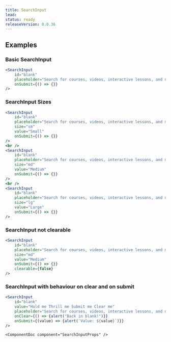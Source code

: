 ```yaml
---
title: SearchInput
lead: 
status: ready
releaseVersion: 0.0.36
---
```


## Examples

### Basic SearchInput

```.jsx
<SearchInput 
    id="blank" 
    placeholder="Search for courses, videos, interactive lessons, and more..." 
    onSubmit={() => {}} 
/>
```

### SearchInput Sizes

```.jsx
<SearchInput 
    id="blank" 
    placeholder="Search for courses, videos, interactive lessons, and more..."
    size="sm" 
    value="Small"  
    onSubmit={() => {}} 
/>
<br />
<SearchInput 
    id="blank" 
    placeholder="Search for courses, videos, interactive lessons, and more..."
    size="md" 
    value="Medium"  
    onSubmit={() => {}} 
/>
<br />
<SearchInput 
    id="blank" 
    placeholder="Search for courses, videos, interactive lessons, and more..."
    size="lg" 
    value="Large"  
    onSubmit={() => {}} 
/>
```


### SearchInput not clearable

```.jsx
<SearchInput 
    id="blank" 
    placeholder="Search for courses, videos, interactive lessons, and more..."
    size="md" 
    value="Medium"  
    onSubmit={() => {}} 
    clearable={false}
/>
```

### SearchInput with behaviour on clear and on submit
```.jsx
<SearchInput 
    id="blank" 
    value="Hold me Thrill me Submit me Clear me"
    placeholder="Search for courses, videos, interactive lessons, and more..." 
    onClear={() => {alert("Back in blank!")}}
    onSubmit={(value) => {alert(`Value: ${value}`)}}
/>
```

```!jsx
<ComponentDoc component="SearchInputProps" />
```
